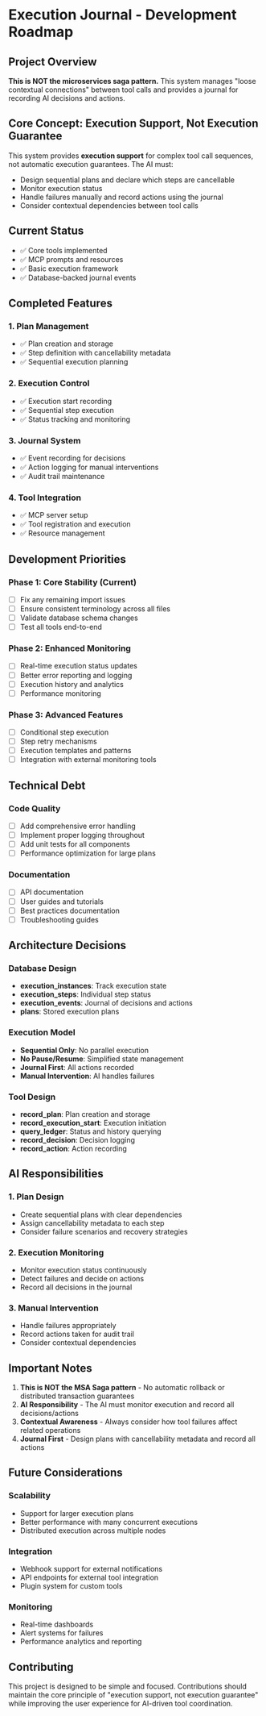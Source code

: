 # Execution Journal - Development Roadmap

## Project Overview

**This is NOT the microservices saga pattern.** This system manages "loose contextual connections" between tool calls and provides a journal for recording AI decisions and actions.

## Core Concept: Execution Support, Not Execution Guarantee

This system provides **execution support** for complex tool call sequences, not automatic execution guarantees. The AI must:

- Design sequential plans and declare which steps are cancellable
- Monitor execution status
- Handle failures manually and record actions using the journal
- Consider contextual dependencies between tool calls

## Current Status

- ✅ Core tools implemented
- ✅ MCP prompts and resources
- ✅ Basic execution framework
- ✅ Database-backed journal events

## Completed Features

### 1. Plan Management
- ✅ Plan creation and storage
- ✅ Step definition with cancellability metadata
- ✅ Sequential execution planning

### 2. Execution Control
- ✅ Execution start recording
- ✅ Sequential step execution
- ✅ Status tracking and monitoring

### 3. Journal System
- ✅ Event recording for decisions
- ✅ Action logging for manual interventions
- ✅ Audit trail maintenance

### 4. Tool Integration
- ✅ MCP server setup
- ✅ Tool registration and execution
- ✅ Resource management

## Development Priorities

### Phase 1: Core Stability (Current)
- [ ] Fix any remaining import issues
- [ ] Ensure consistent terminology across all files
- [ ] Validate database schema changes
- [ ] Test all tools end-to-end

### Phase 2: Enhanced Monitoring
- [ ] Real-time execution status updates
- [ ] Better error reporting and logging
- [ ] Execution history and analytics
- [ ] Performance monitoring

### Phase 3: Advanced Features
- [ ] Conditional step execution
- [ ] Step retry mechanisms
- [ ] Execution templates and patterns
- [ ] Integration with external monitoring tools

## Technical Debt

### Code Quality
- [ ] Add comprehensive error handling
- [ ] Implement proper logging throughout
- [ ] Add unit tests for all components
- [ ] Performance optimization for large plans

### Documentation
- [ ] API documentation
- [ ] User guides and tutorials
- [ ] Best practices documentation
- [ ] Troubleshooting guides

## Architecture Decisions

### Database Design
- **execution_instances**: Track execution state
- **execution_steps**: Individual step status
- **execution_events**: Journal of decisions and actions
- **plans**: Stored execution plans

### Execution Model
- **Sequential Only**: No parallel execution
- **No Pause/Resume**: Simplified state management
- **Journal First**: All actions recorded
- **Manual Intervention**: AI handles failures

### Tool Design
- **record_plan**: Plan creation and storage
- **record_execution_start**: Execution initiation
- **query_ledger**: Status and history querying
- **record_decision**: Decision logging
- **record_action**: Action recording

## AI Responsibilities

### 1. Plan Design
- Create sequential plans with clear dependencies
- Assign cancellability metadata to each step
- Consider failure scenarios and recovery strategies

### 2. Execution Monitoring
- Monitor execution status continuously
- Detect failures and decide on actions
- Record all decisions in the journal

### 3. Manual Intervention
- Handle failures appropriately
- Record actions taken for audit trail
- Consider contextual dependencies

## Important Notes

1. **This is NOT the MSA Saga pattern** - No automatic rollback or distributed transaction guarantees
2. **AI Responsibility** - The AI must monitor execution and record all decisions/actions
3. **Contextual Awareness** - Always consider how tool failures affect related operations
4. **Journal First** - Design plans with cancellability metadata and record all actions

## Future Considerations

### Scalability
- Support for larger execution plans
- Better performance with many concurrent executions
- Distributed execution across multiple nodes

### Integration
- Webhook support for external notifications
- API endpoints for external tool integration
- Plugin system for custom tools

### Monitoring
- Real-time dashboards
- Alert systems for failures
- Performance analytics and reporting

## Contributing

This project is designed to be simple and focused. Contributions should maintain the core principle of "execution support, not execution guarantee" while improving the user experience for AI-driven tool coordination.